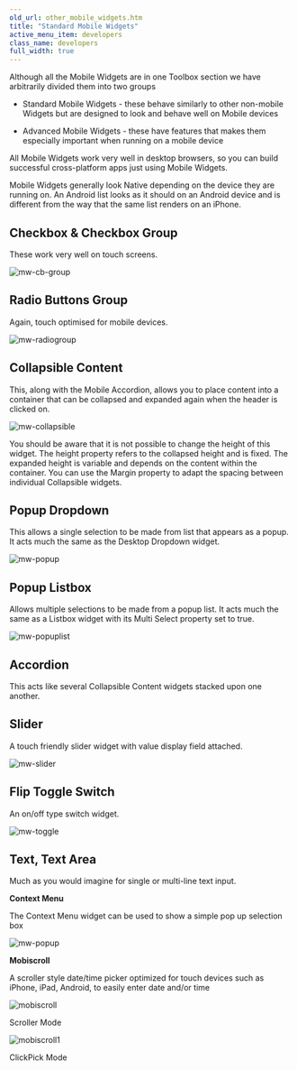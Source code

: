 ```yaml
---
old_url: other_mobile_widgets.htm
title: "Standard Mobile Widgets"
active_menu_item: developers
class_name: developers
full_width: true
---
```



Although all the Mobile Widgets are in one Toolbox section we have arbitrarily divided them into two groups

 - Standard Mobile Widgets - these behave similarly to other non-mobile Widgets but are designed to look and behave well on Mobile devices

 - Advanced Mobile Widgets - these have features that makes them especially important when running on a mobile device

All Mobile Widgets work very well in desktop browsers, so you can build successful cross-platform apps just using Mobile Widgets.

Mobile Widgets generally look Native depending on the device they are running on. An Android list looks as it should on an Android device and is different from the way that the same list renders on an iPhone.

## Checkbox & Checkbox Group

These work very well on touch screens.

![mw-cb-group](/img/docs/mw-cb-group.png)

## Radio Buttons Group

Again, touch optimised for mobile devices.

![mw-radiogroup](/img/docs/mw-radiogroup.png)

## Collapsible Content

This, along with the Mobile Accordion, allows you to place content into a container that can be collapsed and expanded again when the header is clicked on.

![mw-collapsible](/img/docs/mw-collapsible.png)

You should be aware that it is not possible to change the height of this widget. The height property refers to the collapsed height and is fixed. The expanded height is variable and depends on the content within the container. You can use the Margin property to adapt the spacing between individual Collapsible widgets.

## Popup Dropdown

This allows a single selection to be made from list that appears as a popup. It acts much the same as the Desktop Dropdown widget.

![mw-popup](/img/docs/mw-popup.png)

## Popup Listbox

Allows multiple selections to be made from a popup list. It acts much the same as a Listbox widget with its Multi Select property set to true.

![mw-popuplist](/img/docs/mw-popuplist.png)

## Accordion

This acts like several Collapsible Content widgets stacked upon one another.

## Slider

A touch friendly slider widget with value display field attached.

![mw-slider](/img/docs/mw-slider.png)

## Flip Toggle Switch

An on/off type switch widget.

![mw-toggle](/img/docs/mw-toggle.png)

## Text, Text Area

Much as you would imagine for single or multi-line text input.

**Context Menu**

The Context Menu widget can be used to show a simple pop up selection box

![mw-popup](/img/docs/mw-popup.png)

**Mobiscroll**

A scroller style date/time picker optimized for touch devices such as iPhone, iPad, Android, to easily enter date and/or time

![mobiscroll](/img/docs/mobiscroll.png)

Scroller Mode

![mobiscroll1](/img/docs/mobiscroll1.png)

ClickPick Mode

